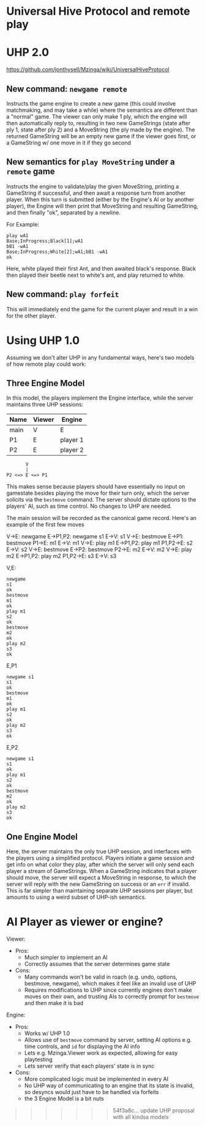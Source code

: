 Universal Hive Protocol and remote play
=======================================

# UHP 2.0

https://github.com/jonthysell/Mzinga/wiki/UniversalHiveProtocol

## New command: `newgame remote`

Instructs the game engine to create a new game (this could involve matchmaking,
and may take a while) where the semantics are different than a "normal" game.
The viewer can only make 1 ply, which the engine will then automatically reply
to, resulting in two new GameStrings (state after ply 1, state after ply 2) and
a MoveString (the ply made by the engine). The returned GameString will be an
empty new game if the viewer goes first, or a GameString w/ one move in it if
they go second

## New semantics for `play MoveString` under a `remote` game

Instructs the engine to validate/play the given MoveString, printing a
GameString if successful, and then await a response turn from another player.
When this turn is submitted (either by the Engine's AI or by another player),
the Engine will then print that MoveString and resulting GameString, and then
finally "ok", separated by a newline.

For Example:

```
play wA1
Base;InProgress;Black[1];wA1
bB1 -wA1
Base;InProgress;White[2];wA1;bB1 -wA1
ok
```

Here, white played their first Ant, and then awaited black's response. Black
then played their beetle next to white's ant, and play returned to white.

## New command: `play forfeit`

This will immediately end the game for the current player and result in a win
for the other player.

# Using UHP 1.0

Assuming we don't alter UHP in any fundamental ways, here's two models of how
remote play could work:

## Three Engine Model

In this model, the players implement the Engine interface, while the server
maintains three UHP sessions:

| Name | Viewer | Engine   |
| ---- | ------ | -------- |
| main | V      | E        |
| P1   | E      | player 1 |
| P2   | E      | player 2 |

```
       V
       |
P2 <=> E <=> P1
```

This makes sense because players should have essentially no input on gamestate
besides playing the move for their turn only, which the server solicits via the
`bestmove` command. The server should dictate options to the players' AI, such
as time control. No changes to UHP are needed.

The main session will be recorded as the canonical game record. Here's an
example of the first few moves

V->E: newgame
E->P1,P2: newgame s1
E->V: s1
V->E: bestmove
E->P1: bestmove
P1->E: m1
E->V: m1
V->E: play m1
E->P1,P2: play m1
P1,P2->E: s2
E->V: s2
V->E: bestmove
E->P2: bestmove
P2->E: m2
E->V: m2
V->E: play m2
E->P1,P2: play m2
P1,P2->E: s3
E->V: s3

V,E:
```
newgame
s1
ok
bestmove
m1
ok
play m1
s2
ok
bestmove
m2
ok
play m2
s3
ok
```

E,P1
```
newgame s1
s1
ok
bestmove
m1
ok
play m1
s2
ok
play m2
s3
ok
```

E,P2
```
newgame s1
s1
ok
play m1
s2
ok
bestmove
m2
ok
play m2
s3
ok
```

## One Engine Model

Here, the server maintains the only true UHP session, and interfaces with the
players using a simplified protocol. Players initiate a game session and get
info on what color they play, after which the server will only send each
player a stream of GameStrings. When a GameString indicates that a player
should move, the server will expect a MoveString in response, to which the
server will reply with the new GameString on success or an `err` if invalid.
This is far simpler than maintaining separate UHP sessions per player, but
amounts to using a weird subset of UHP-ish semantics.

# AI Player as viewer or engine?

Viewer:
  * Pros:
    * Much simpler to implement an AI
    * Correctly assumes that the server determines game state
  * Cons:
    * Many commands won't be valid in roach (e.g. undo, options, bestmove,
      newgame), which makes it feel like an invalid use of UHP
    * Requires modifications to UHP since currently engines don't make moves
      on their own, and trusting AIs to correctly prompt for `bestmove` and
      then make it is bad

Engine:
  * Pros:
    * Works w/ UHP 1.0
    * Allows use of `bestmove` command by server, setting AI options e.g. time
      controls, and `id` for displaying the AI info
    * Lets e.g. Mzinga.Viewer work as expected, allowing for easy playtesting
    * Lets server verify that each players' state is in sync
  * Cons:
    * More complicated logic must be implemented in every AI
    * No UHP way of communicating to an engine that its state is invalid, so
      desyncs would just have to be handled via forfeits
    * the 3 Engine Model is a bit nuts
>>>>>>> 54f3a8c... update UHP proposal with all kindsa models
